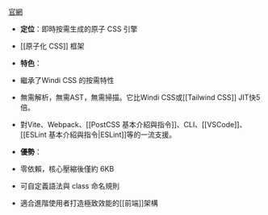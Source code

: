 [官網](https://unocss.net/)

- **定位**：即時按需生成的原子 CSS 引擎
-  [[原子化 CSS]] 框架
- **特色**：
- 繼承了Windi CSS 的按需特性 
- 無需解析，無需AST，無需掃描。它比Windi CSS或[[Tailwind CSS]] JIT快5倍。
- 對Vite、Webpack、[[PostCSS 基本介紹與指令]]、CLI、[[VSCode]]、[[ESLint 基本介紹與指令|ESLint]]等的一流支援。

- **優勢**：

- 零依賴，核心壓縮後僅約 6KB
- 可自定義語法與 class 命名規則
- 適合進階使用者打造極致效能的[[前端]]架構